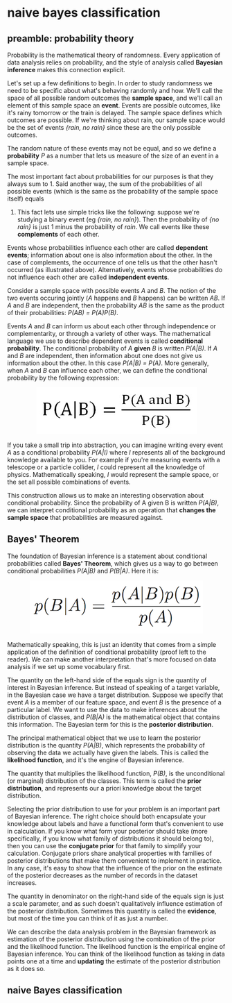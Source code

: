 <!-- author: Jason Dolatshahi -->

# naive bayes classification

## preamble: probability theory

Probability is the mathematical theory of randomness. Every application of data
analysis relies on probability, and the style of analysis called **Bayesian
inference** makes this connection explicit.

Let's set up a few definitions to begin. In order to study randomness we need
to be specific about what's behaving randomly and how. We'll call the space of
all possible random outcomes the **sample space**, and we'll call an element of
this sample space an **event**. Events are possible outcomes, like it's rainy
tomorrow or the train is delayed. The sample space defines which outcomes are
possible. If we're thinking about rain, our sample space would be the set of
events *{rain, no rain}* since these are the only possible outcomes.

The random nature of these events may not be equal, and so we define a
**probability** *P* as a number that lets us measure of the size of an event in
a sample space.

The most important fact about probabilities for our purposes is that they
always sum to 1. Said another way, the sum of the probabilities of all possible
events (which is the same as the probability of the sample space itself) equals
1. This fact lets use simple tricks like the following: suppose we're studying a
binary event (eg *{rain, no rain}*). Then the probability of *{no rain}* is just 1
minus the probability of *rain*. We call events like these **complements** of
each other.

Events whose probabilities influence each other are called **dependent events**;
information about one is also information about the other. In the case of
complements, the occurrence of one tells us that the other hasn't occurred (as
illustrated above).  Alternatively, events whose probabilities do not influence
each other are called **independent events**.

Consider a sample space with possible events *A* and *B*. The notion of the two
events occuring jointly (*A* happens and *B* happens) can be written *AB*. If
*A* and *B* are independent, then the probability *AB* is the same as the
product of their probabilities: *P(AB) = P(A)P(B)*.

Events *A* and *B* can inform us about each other through independence or 
complementarity, or through a variety of other ways. The mathematical language
we use to describe dependent events is called **conditional probability**.
The conditional probability of *A* **given** *B* is written *P(A|B)*. If *A*
and *B* are independent, then information about one does not give us
information about the other. In this case *P(A|B) = P(A)*. More generally, when
*A* and *B* can influence each other, we can define the conditional probability
by the following expression:

<p align="center">
<img src="../images/cprob.jpg">

If you take a small trip into abstraction, you can imagine writing every event
*A* as a conditional probability *P(A|I)* where *I* represents all of the
background knowledge available to you. For example if you're measuring events
with a telescope or a particle collider, *I* could represent all the knowledge
of physics. Mathematically speaking, *I* would represent the sample space,
or the set all possible combinations of events.

This construction allows us to make an interesting observation about conditional
probability. Since the probability of A given B is written *P(A|B)*, we can
interpret conditional probability as an operation that **changes the sample
space** that probabilities are measured against.

## Bayes' Theorem

The foundation of Bayesian inference is a statement about conditional
probabilities called **Bayes' Theorem**, which gives us a way to go between
conditional probabilities *P(A|B)* and *P(B|A)*. Here it is:

<p align="center">
<img src="../images/bayes.png">

Mathematically speaking, this is just an identity that comes from a simple
application of the definition of conditional probability (proof left to the
reader). We can make another interpretation that's more focused on data
analysis if we set up some vocabulary first.

The quantity on the left-hand side of the equals sign is the quantity of
interest in Bayesian inference. But instead of speaking of a target variable,
in the Bayesian case we have a target distribution. Suppose we specify that 
event *A* is a member of our feature space, and event *B* is the presence of
a particular label. We want to use the data to make inferences about the
distribution of classes, and *P(B|A)* is the mathematical object that contains
this information. The Bayesian term for this is the **posterior distribution**.

The principal mathematical object that we use to learn the posterior
distribution is the quantity *P(A|B)*, which represents the probability of
observing the data we actually have given the labels. This is called the
**likelihood function**, and it's the engine of Bayesian inference.

The quantity that multiplies the likelihood function, *P(B)*, is the
unconditional (or marginal) distribution of the classes. This term is called
the **prior distribution**, and represents our a priori knowledge about the
target distribution.

Selecting the prior distribution to use for your problem is an important part
of Bayesian inference. The right choice should both encapsulate your
knowledge about labels and have a functional form that's convenient to use in
calculation. If you know what form your posterior should take (more
specifically, if you know what family of distributions it should belong to),
then you can use the **conjugate prior** for that family to simplify your
calculation. Conjugate priors share analytical properties with families of
posterior distributions that make them convenient to implement in practice.
In any case, it's easy to show that the influence of the prior on the estimate
of the posterior decreases as the number of records in the dataset increases.

The quantity in denominator on the right-hand side of the equals sign is just a
scale parameter, and as such doesn't qualitatively influence estimation of the
posterior distribution. Sometimes this quantity is called the **evidence**, but
most of the time you can think of it as just a number.

We can describe the data analysis problem in the Bayesian framework as
estimation of the posterior distribution using the combination of the prior and
the likelihood function. The likelihood function is the empirical engine of
Bayesian inference. You can think of the likelihood function as taking in data
points one at a time and **updating** the estimate of the posterior distribution
as it does so.

## naive Bayes classification
